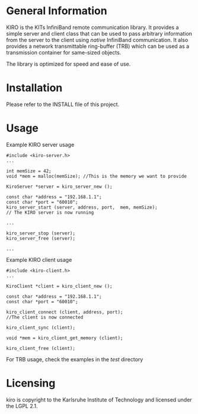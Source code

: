 General Information
======================

KIRO is the KITs InfiniBand remote communication library.
It provides a simple server and client class that can be used to pass arbitrary
information from the server to the client using _native_ InfiniBand
communication.
It also provides a network transmittable ring-buffer (TRB) which can be used as
a transmission container for same-sized objects.

The library is optimized for speed and ease of use.


Installation
=====================

Please refer to the INSTALL file of this project.


Usage
====================

Example KIRO server usage

```
#include <kiro-server.h>
...

int memSize = 42;
void *mem = malloc(memSize); //This is the memory we want to provide

KiroServer *server = kiro_server_new ();

const char *address = "192.168.1.1";
const char *port = "60010";
kiro_server_start (server, address, port,  mem, memSize);
// The KIRO server is now running

...

kiro_server_stop (server);
kiro_server_free (server);

...
```

Example KIRO client usage
```
#include <kiro-client.h>
...

KiroClient *client = kiro_client_new ();

const char *address = "192.168.1.1";
const char *port = "60010";

kiro_client_connect (client, address, port);
//The client is now connected

kiro_client_sync (client);

void *mem = kiro_client_get_memory (client);

kiro_client_free (client);
```

For TRB usage, check the examples in the _test_ directory


Licensing
=====================

kiro is copyright to the Karlsruhe Institute of Technology and licensed under
the LGPL 2.1.
